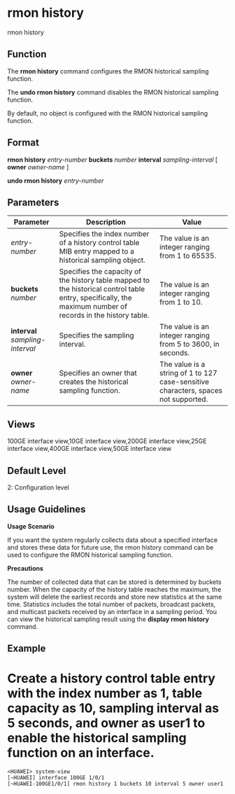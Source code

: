 rmon history
============

rmon history

Function
--------

The **rmon history** command configures the RMON historical sampling function.

The **undo rmon history** command disables the RMON historical sampling function.

By default, no object is configured with the RMON historical sampling function.



Format
------

**rmon history** *entry-number* **buckets** *number* **interval** *sampling-interval* [ **owner** *owner-name* ]

**undo rmon history** *entry-number*



Parameters
----------

| Parameter | Description | Value |
| --- | --- | --- |
| *entry-number* | Specifies the index number of a history control table MIB entry mapped to a historical sampling object. | The value is an integer ranging from 1 to 65535. |
| **buckets** *number* | Specifies the capacity of the history table mapped to the historical control table entry, specifically, the maximum number of records in the history table. | The value is an integer ranging from 1 to 10. |
| **interval** *sampling-interval* | Specifies the sampling interval. | The value is an integer ranging from 5 to 3600, in seconds. |
| **owner** *owner-name* | Specifies an owner that creates the historical sampling function. | The value is a string of 1 to 127 case-sensitive characters, spaces not supported. |




Views
-----

100GE interface view,10GE interface view,200GE interface view,25GE interface view,400GE interface view,50GE interface view



Default Level
-------------

2: Configuration level



Usage Guidelines
----------------

**Usage Scenario**

If you want the system regularly collects data about a specified interface and stores these data for future use, the rmon history command can be used to configure the RMON historical sampling function.

**Precautions**

The number of collected data that can be stored is determined by buckets number. When the capacity of the history table reaches the maximum, the system will delete the earliest records and store new statistics at the same time. Statistics includes the total number of packets, broadcast packets, and multicast packets received by an interface in a sampling period. You can view the historical sampling result using the **display rmon history** command.



Example
-------

# Create a history control table entry with the index number as 1, table capacity as 10, sampling interval as 5 seconds, and owner as user1 to enable the historical sampling function on an interface.
```
<HUAWEI> system-view
[~HUAWEI] interface 100GE 1/0/1
[~HUAWEI-100GE1/0/1] rmon history 1 buckets 10 interval 5 owner user1

```